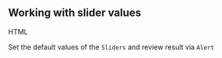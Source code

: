 ## Working with slider values

HTML
<snippet id='slider-values-xml'/>

Set the default values of the `Sliders` and review result via `Alert`
<snippet id='slider-setting-default-values'/>